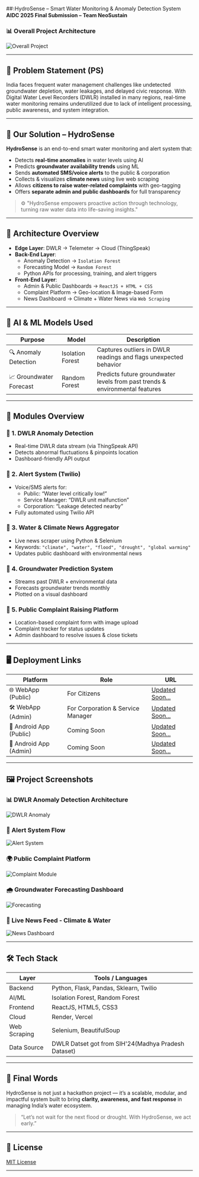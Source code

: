 ##💧HydroSense – Smart Water Monitoring & Anomaly Detection System  
**AIDC 2025 Final Submission – Team NeoSustain**

### 📊 Overall Project Architecture
![Overall Project](Images/Overall.jpg)

---

## 🚨 Problem Statement (PS)

India faces frequent water management challenges like undetected groundwater depletion, water leakages, and delayed civic response. With Digital Water Level Recorders (DWLR) installed in many regions, real-time water monitoring remains underutilized due to lack of intelligent processing, public awareness, and system integration.

---

## 🧠 Our Solution – HydroSense

**HydroSense** is an end-to-end smart water monitoring and alert system that:
- Detects **real-time anomalies** in water levels using AI
- Predicts **groundwater availability trends** using ML
- Sends **automated SMS/voice alerts** to the public & corporation
- Collects & visualizes **climate news** using live web scraping
- Allows **citizens to raise water-related complaints** with geo-tagging
- Offers **separate admin and public dashboards** for full transparency

> ⚙️ "HydroSense empowers proactive action through technology, turning raw water data into life-saving insights."

---

## 🧩 Architecture Overview

- **Edge Layer**: DWLR → Telemeter → Cloud (ThingSpeak)
- **Back-End Layer**:
  - Anomaly Detection → `Isolation Forest`
  - Forecasting Model → `Random Forest`
  - Python APIs for processing, training, and alert triggers
- **Front-End Layer**:
  - Admin & Public Dashboards → `ReactJS + HTML + CSS`
  - Complaint Platform → Geo-location & Image-based Form
  - News Dashboard → Climate + Water News via `Web Scraping`

---

## 🧪 AI & ML Models Used

| Purpose | Model | Description |
|--------|-------|-------------|
| 🔍 Anomaly Detection | Isolation Forest | Captures outliers in DWLR readings and flags unexpected behavior |
| 📈 Groundwater Forecast | Random Forest | Predicts future groundwater levels from past trends & environmental features |

---

## 📱 Modules Overview

### 🌊 1. **DWLR Anomaly Detection**
- Real-time DWLR data stream (via ThingSpeak API)
- Detects abnormal fluctuations & pinpoints location
- Dashboard-friendly API output

### 📡 2. **Alert System (Twilio)**
- Voice/SMS alerts for:
  - Public: “Water level critically low!”
  - Service Manager: “DWLR unit malfunction”
  - Corporation: “Leakage detected nearby”
- Fully automated using Twilio API

### 📰 3. **Water & Climate News Aggregator**
- Live news scraper using Python & Selenium
- Keywords: `"climate", "water", "flood", "drought", "global warming"`
- Updates public dashboard with environmental news

### 🔮 4. **Groundwater Prediction System**
- Streams past DWLR + environmental data
- Forecasts groundwater trends monthly
- Plotted on a visual dashboard

### 📍 5. **Public Complaint Raising Platform**
- Location-based complaint form with image upload
- Complaint tracker for status updates
- Admin dashboard to resolve issues & close tickets

---

## 🖥️ Deployment Links

| Platform | Role | URL |
|----------|------|-----|
| 🌐 WebApp (Public) | For Citizens | [Updated Soon...]() |
| 🛠 WebApp (Admin) | For Corporation & Service Manager | [Updated Soon...]() |
| 📱 Android App (Public) | Coming Soon | [Updated Soon...](#) |
| 📱 Android App (Admin) | Coming Soon | [Updated Soon...](#) |

---

## 🖼️ Project Screenshots

### 📊 DWLR Anomaly Detection Architecture
![DWLR Anomaly](Images/dwlranomaly.jpg)

### 🔁 Alert System Flow
![Alert System](Images/alertsystem.jpg)

### 🌍 Public Complaint Platform
![Complaint Module](Images/publiceompaint.jpg)

### 🌧️ Groundwater Forecasting Dashboard
![Forecasting](Images/gwf.jpg)

### 📰 Live News Feed - Climate & Water
![News Dashboard](Images/news.jpg)

---

## 🛠️ Tech Stack

| Layer | Tools / Languages |
|-------|-------------------|
| Backend | Python, Flask, Pandas, Sklearn, Twilio |
| AI/ML | Isolation Forest, Random Forest |
| Frontend | ReactJS, HTML5, CSS3 |
| Cloud | Render, Vercel |
| Web Scraping | Selenium, BeautifulSoup |
| Data Source | DWLR Datset got from SIH'24(Madhya Pradesh Dataset) |

---

## 📌 Final Words

HydroSense is not just a hackathon project — it’s a scalable, modular, and impactful system built to bring **clarity, awareness, and fast response** in managing India’s water ecosystem.

> “Let’s not wait for the next flood or drought. With HydroSense, we act early.”

---

## 📎 License

[MIT License](LICENSE)

---

